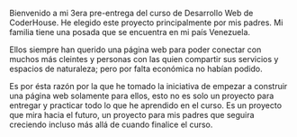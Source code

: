 Bienvenido a mi 3era pre-entrega del curso de Desarrollo Web de CoderHouse. He elegido este proyecto principalmente por mis padres. Mi familia tiene una posada que se encuentra en mi país Venezuela.

Ellos siempre han querido una página web para poder conectar con muchos más cleintes y personas con las quien compartir sus servicios y espacios de naturaleza; pero por falta económica no habían podido. 

Es por ésta razón por la que he tomado la iniciativa de empezar a construir una página web solamente para ellos, esto no es solo un proyecto para entregar y practicar todo lo que he aprendido en el curso. Es un proyecto que mira hacia el futuro, un proyecto para mis padres que seguira creciendo incluso más allá de cuando finalice el curso.